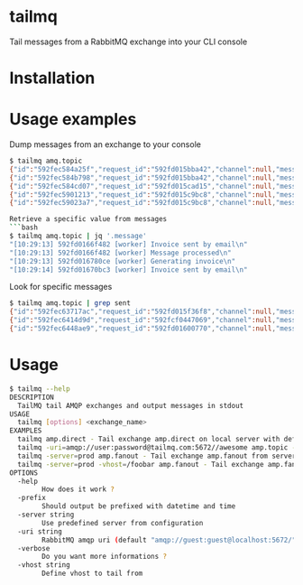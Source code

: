 # tailmq
Tail messages from a RabbitMQ exchange into your CLI console

# Installation

# Usage examples

Dump messages from an exchange to your console
```bash
$ tailmq amq.topic
{"id":"592fec584a25f","request_id":"592fd015bba42","channel":null,"message":"[10:28:40] 592fd015bba42 [worker] Invoice sent by email\n"}
{"id":"592fec584b798","request_id":"592fd015bba42","channel":null,"message":"[10:28:40] 592fd015bba42 [worker] Message processed\n"}
{"id":"592fec584cd07","request_id":"592fd015cad15","channel":null,"message":"[10:28:40] 592fd015cad15 [worker] Generating invoice\n"}
{"id":"592fec5901213","request_id":"592fd015c9bc8","channel":null,"message":"[10:28:41] 592fd015c9bc8 [worker] Invoice sent by email\n"}
{"id":"592fec59023a7","request_id":"592fd015c9bc8","channel":null,"message":"[10:28:41] 592fd015c9bc8 [worker] Message processed\n"}```

Retrieve a specific value from messages
```bash
$ tailmq amq.topic | jq '.message'
"[10:29:13] 592fd0166f482 [worker] Invoice sent by email\n"
"[10:29:13] 592fd0166f482 [worker] Message processed\n"
"[10:29:13] 592fd016780ce [worker] Generating invoice\n"
"[10:29:14] 592fd01670bc3 [worker] Invoice sent by email\n"
```

Look for specific messages
```bash
$ tailmq amq.topic | grep sent
{"id":"592fec63717ac","request_id":"592fd015f36f8","channel":null,"message":"[10:28:51] 592fd015f36f8 [worker] Invoice sent by email\n"}
{"id":"592fec6414d9d","request_id":"592fcf0447069","channel":null,"message":"[10:28:52] 592fcf0447069 [worker] Invoice sent by email\n"}
{"id":"592fec6448ae9","request_id":"592fd01600770","channel":null,"message":"[10:28:52] 592fd01600770 [worker] Invoice sent by email\n"}
```

# Usage

```bash
$ tailmq --help
DESCRIPTION
  TailMQ tail AMQP exchanges and output messages in stdout
USAGE
  tailmq [options] <exchange_name>
EXAMPLES
  tailmq amp.direct - Tail exchange amp.direct on local server with default access
  tailmq -uri=amqp://user:password@tailmq.com:5672//awesome amp.topic - Tail exchange amp.topic from server tailmq.com in vhost /awesome
  tailmq -server=prod amp.fanout - Tail exchange amp.fanout from server prod configured in file ~/.tailmq
  tailmq -server=prod -vhost=/foobar amp.fanout - Tail exchange amp.fanout from server prod configured in file ~/.tailmq but use vhost /foobar
OPTIONS
  -help
    	How does it work ?
  -prefix
    	Should output be prefixed with datetime and time
  -server string
    	Use predefined server from configuration
  -uri string
    	RabbitMQ amqp uri (default "amqp://guest:guest@localhost:5672/")
  -verbose
    	Do you want more informations ?
  -vhost string
    	Define vhost to tail from
```